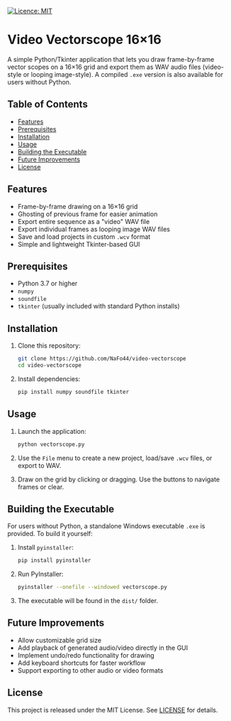 [![Licence: MIT](https://img.shields.io/badge/License-MIT-yellow.svg)](LICENSE)

# Video Vectorscope 16×16

A simple Python/Tkinter application that lets you draw frame-by-frame vector scopes on a 16×16 grid and export them as WAV audio files (video-style or looping image-style). A compiled `.exe` version is also available for users without Python.

## Table of Contents

* [Features](#features)
* [Prerequisites](#prerequisites)
* [Installation](#installation)
* [Usage](#usage)
* [Building the Executable](#building-the-executable)
* [Future Improvements](#future-improvements)
* [License](#license)

## Features

* Frame-by-frame drawing on a 16×16 grid
* Ghosting of previous frame for easier animation
* Export entire sequence as a "video" WAV file
* Export individual frames as looping image WAV files
* Save and load projects in custom `.wcv` format
* Simple and lightweight Tkinter-based GUI

## Prerequisites

* Python 3.7 or higher
* `numpy`
* `soundfile`
* `tkinter` (usually included with standard Python installs)

## Installation

1. Clone this repository:

   ```bash
   git clone https://github.com/NaFo44/video-vectorscope
   cd video-vectorscope
   ```
   
2. Install dependencies:

   ```bash
   pip install numpy soundfile tkinter
   ```

## Usage

1. Launch the application:

   ```bash
   python vectorscope.py
   ```

2. Use the `File` menu to create a new project, load/save `.wcv` files, or export to WAV.

3. Draw on the grid by clicking or dragging. Use the buttons to navigate frames or clear.

## Building the Executable

For users without Python, a standalone Windows executable `.exe` is provided. To build it yourself:

1. Install `pyinstaller`:

   ```bash
   pip install pyinstaller
   ```

2. Run PyInstaller:

   ```bash
   pyinstaller --onefile --windowed vectorscope.py
   ```

3. The executable will be found in the `dist/` folder.

## Future Improvements

* Allow customizable grid size
* Add playback of generated audio/video directly in the GUI
* Implement undo/redo functionality for drawing
* Add keyboard shortcuts for faster workflow
* Support exporting to other audio or video formats

## License
This project is released under the MIT License. See [LICENSE](LICENSE) for details.
